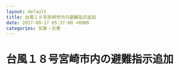 ```yaml
---
layout: default
title: 台風１８号宮崎市内の避難指示追加
date: 2017-09-17 05:37:00 +0900
categories: 気象・災害
---
```


# 台風１８号宮崎市内の避難指示追加

